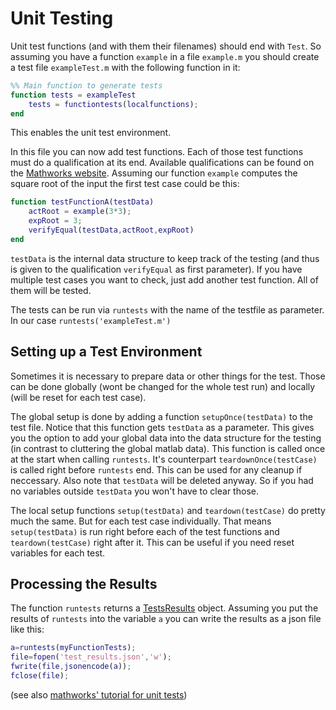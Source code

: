 # Unit Testing

Unit test functions (and with them their filenames) should end with `Test`. So assuming you have a function `example` in
a file `example.m` you should create a test file `exampleTest.m` with the following function in it:

```matlab
%% Main function to generate tests
function tests = exampleTest
    tests = functiontests(localfunctions);
end
```

This enables the unit test environment.

In this file you can now add test functions. Each of those test functions must do a qualification at its end. Available
qualifications can be found on the 
[Mathworks website](https://de.mathworks.com/help/matlab/matlab_prog/types-of-qualifications.html).
Assuming our function `example` computes the square root of the input the first test case could be this:

```matlab
function testFunctionA(testData)
    actRoot = example(3*3);
    expRoot = 3;
    verifyEqual(testData,actRoot,expRoot)
end
```

`testData` is the internal data structure to keep track of the testing (and thus is given to the
qualification `verifyEqual` as first parameter). If you have multiple test cases you want to check, just add another
test function. All of them will be tested.

The tests can be run via `runtests` with the name of the testfile as parameter.
In our case `runtests('exampleTest.m')`

## Setting up a Test Environment

Sometimes it is necessary to prepare data or other things for the test. Those can be done globally (wont be changed for
the whole test run) and locally (will be reset for each test case).

The global setup is done by adding a function `setupOnce(testData)` to the test file. Notice that this function
gets `testData` as a parameter. This gives you the option to add your global data into the data structure for the
testing (in contrast to cluttering the global matlab data). This function is called once at the start when
calling `runtests`. It's counterpart `teardownOnce(testCase)` is called right before `runtests` end. This can be used
for any cleanup if neccessary. Also note that `testData` will be deleted anyway. So if you had no variables
outside `testData` you won't have to clear those.

The local setup functions `setup(testData)` and `teardown(testCase)` do pretty much the same. But for each test case
individually. That means `setup(testData)` is run right before each of the test functions and `teardown(testCase)` right
after it. This can be useful if you need reset variables for each test.

## Processing the Results

The function `runtests` returns
a [TestsResults](https://www.mathworks.com/help/matlab/ref/matlab.unittest.testresult-class.html) object.
Assuming you put the results of `runtests` into the variable `a` you can write the results as a json file like this:

```matlab
a=runtests(myFunctionTests);
file=fopen('test_results.json','w');
fwrite(file,jsonencode(a));
fclose(file);
```

(see also [mathworks' tutorial for unit tests](https://de.mathworks.com/help/matlab/matlab_prog/write-simple-test-case-with-functions.html))